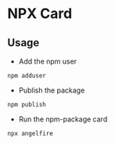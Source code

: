 # NPX Card

## Usage

- Add the npm user

`npm adduser`

- Publish the package

`npm publish`

- Run the npm-package card

`npx angelfire` 
